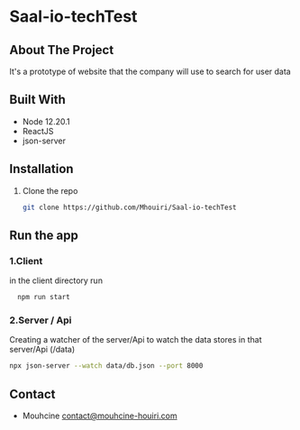 # Saal-io-techTest

<!-- ABOUT THE PROJECT -->
## About The Project

<p>It's a prototype of website that the company will use to search for user data 
</p>

## Built With

* Node 12.20.1
* ReactJS
* json-server


## Installation

1. Clone the repo
   ```sh
   git clone https://github.com/Mhouiri/Saal-io-techTest
   ```

## Run the app 
### 1.Client 
 in the client directory run
 ```sh
   npm run start
   ```
### 2.Server / Api
  Creating a watcher of the server/Api  to watch the data stores in that server/Api (/data)
 ```sh 
npx json-server --watch data/db.json --port 8000
```
   
   
 <!-- CONTACT -->
## Contact
- Mouhcine <contact@mouhcine-houiri.com>
